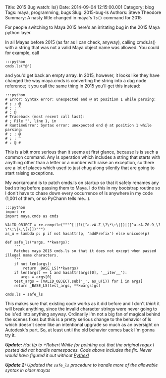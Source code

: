 Title: 2015 Bug watch: ls()
Date: 2014-09-04 12:15:00.001
Category: blog
Tags: maya, programming, bugs
Slug: 2015-bug-ls
Authors: Steve Theodore
Summary: A nasty little changed in maya's `ls()` command for 2015

For people switching to Maya 2015 here's an irritating bug in the 2015 Maya python layer.  
  
In all Mayas before 2015 (as far as I can check, anyway), calling cmds.ls() with a string that was not a valid Maya object name was allowed. You could for example, call  
    
    
    
    :::python  
    cmds.ls("@")  
    

  
and you'd get back an empty array. In 2015, however, it looks like they have changed the way maya.cmds is converting the string into a dag node reference; it you call the same thing in 2015 you'll get this instead:  
  
    :::python  
    # Error: Syntax error: unexpected end @ at position 1 while parsing:  
    # ; ; @  
    # ; ; ^  
    # : @  
    # Traceback (most recent call last):  
    # ; File "", line 1, in   
    # RuntimeError: Syntax error: unexpected end @ at position 1 while parsing:  
    # ; ; @  
    # ; ; ^  
    # : @ #  
    

  
  
This is a bit more serious than it seems at first glance, because ls is such a common command. Any ls operation which includes a string that starts with anything other than a letter or a number with raise an exception, so there are a lot of places which used to just chug along silently that are going to start raising exceptions.  
  
My workaround is to patch cmds.ls on startup so that it safely renames any bad string before passing them to Maya.  I do this in my bootstrap routine so I don't have to chase down every occurrence of ls anywhere in my code  (1,001 of them, or so PyCharm tells me...).  
  
    
    :::python
    import re  
    import maya.cmds as cmds  
      
    VALID_OBJECT = re.compile("""^[|]?([^a-zA-Z_\?\*\:\|])|([^a-zA-Z0-9_\?\*\:\|\.\[\]])""")  
    as_u = lambda p: p if not hasattr(p, 'addPrefix') else unicode(p)  
      
    def safe_ls(*args, **kwargs):  
        '''  
        Patches maya 2015 cmds.ls so that it does not except when passed illegal name characters.  
        '''  
        if not len(args):  
            return _BASE_LS(**kwargs)  
        if len(args) == 1 and hasattr(args[0], '__iter__'):  
           args = args[0]  
        test_args = [VALID_OBJECT.sub('_', as_u(i)) for i in args]  
        return _BASE_LS(test_args, **kwargs)gs)  
      
    cmds.ls = safe_ls  
    

  
This makes sure that existing code works as it did before and I don't _think_ it will break anything, since the invalid character strings were never going to be ls'ed into anything anyway.  Ordinarily I'm not a big fan of magical behind the scenes fixes but this is a pretty serious change to the behavior of ls which doesn't seem like an intentional upgrade so much as an oversight on Autodesk's part. So, at least until the old behavior comes back I'm gonna try it.  
  
_**Update:** Hat tip to +Robert White for pointing out that the original regex I posted did not handle namespaces. Code above includes the fix.  Never would have figured it out without [Pythex!](https://pythex.org/)_  
  
_**Update 2:** Updated the `safe_ls` procedure to handle more of the allowable syntax in older mayas_  
  


